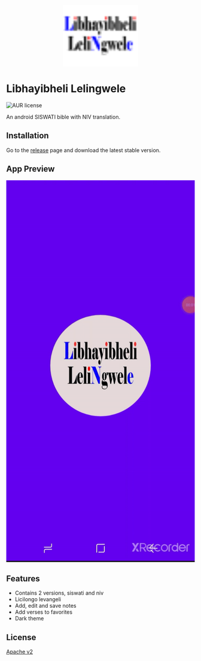 <p align="center">
    <img src="./art/libhayibheli_lelingwele.svg" alt="Bible Siswati Logo" width="200" height="165">
</p>

# Libhayibheli Lelingwele

![AUR license](https://img.shields.io/aur/license/android-studio)

An android SISWATI bible with NIV translation.

## Installation

Go to the [release](https://github.com/LindelwaSfiso/libhayibheli-lelingwele/releases) page and
download the latest stable version.

## App Preview

![Bible Siswati preview](./art/bible_siswati.gif)

## Features

- Contains 2 versions, siswati and niv
- Licilongo levangeli
- Add, edit and save notes
- Add verses to favorites
- Dark theme

## License

[Apache v2](https://choosealicense.com/licenses/apache/)
